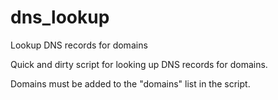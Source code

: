 # dns_lookup
Lookup DNS records for domains

Quick and dirty script for looking up DNS records for domains.

Domains must be added to the "domains" list in the script.
